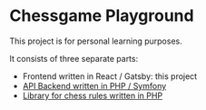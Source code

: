 # Chessgame Playground

This project is for personal learning purposes.

It consists of three separate parts:
- Frontend written in React / Gatsby: this project
- [API Backend written in PHP / Symfony](https://github.com/pjio/symfony-chessgame)
- [Library for chess rules written in PHP](https://github.com/pjio/php-chessboard)

